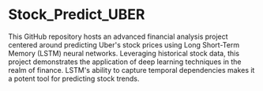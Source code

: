 # Stock_Predict_UBER
This GitHub repository hosts an advanced financial analysis project centered around predicting Uber's stock prices using Long Short-Term Memory (LSTM) neural networks. Leveraging historical stock data, this project demonstrates the application of deep learning techniques in the realm of finance.  LSTM's ability to capture temporal dependencies makes it a potent tool for predicting stock trends.
